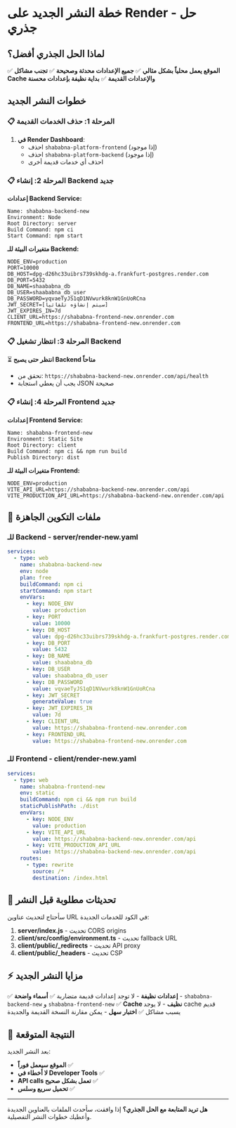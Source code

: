# خطة النشر الجديد على Render - حل جذري

## لماذا الحل الجذري أفضل؟

✅ **الموقع يعمل محلياً بشكل مثالي**
✅ **جميع الإعدادات محدثة وصحيحة**
✅ **تجنب مشاكل Cache والإعدادات القديمة**
✅ **بداية نظيفة بإعدادات محسنة**

## خطوات النشر الجديد

### 📋 المرحلة 1: حذف الخدمات القديمة

1. **في Render Dashboard**:
   - احذف `shababna-platform-frontend` (إذا موجود)
   - احذف `shababna-platform-backend` (إذا موجود)
   - احذف أي خدمات قديمة أخرى

### 📋 المرحلة 2: إنشاء Backend جديد

**إعدادات Backend Service:**

```
Name: shababna-backend-new
Environment: Node
Root Directory: server
Build Command: npm ci
Start Command: npm start
```

**متغيرات البيئة للـ Backend:**

```
NODE_ENV=production
PORT=10000
DB_HOST=dpg-d26hc33uibrs739skhdg-a.frankfurt-postgres.render.com
DB_PORT=5432
DB_NAME=shaababna_db
DB_USER=shaababna_db_user
DB_PASSWORD=vqvaeTyJS1qD1NVwurk8knW1GnUoRCna
JWT_SECRET=[سيتم إنشاؤه تلقائياً]
JWT_EXPIRES_IN=7d
CLIENT_URL=https://shababna-frontend-new.onrender.com
FRONTEND_URL=https://shababna-frontend-new.onrender.com
```

### 📋 المرحلة 3: انتظار تشغيل Backend

⏳ **انتظر حتى يصبح Backend متاحاً**

- تحقق من: `https://shababna-backend-new.onrender.com/api/health`
- يجب أن يعطي استجابة JSON صحيحة

### 📋 المرحلة 4: إنشاء Frontend جديد

**إعدادات Frontend Service:**

```
Name: shababna-frontend-new
Environment: Static Site
Root Directory: client
Build Command: npm ci && npm run build
Publish Directory: dist
```

**متغيرات البيئة للـ Frontend:**

```
NODE_ENV=production
VITE_API_URL=https://shababna-backend-new.onrender.com/api
VITE_PRODUCTION_API_URL=https://shababna-backend-new.onrender.com/api
```

## 📁 ملفات التكوين الجاهزة

### للـ Backend - server/render-new.yaml

```yaml
services:
  - type: web
    name: shababna-backend-new
    env: node
    plan: free
    buildCommand: npm ci
    startCommand: npm start
    envVars:
      - key: NODE_ENV
        value: production
      - key: PORT
        value: 10000
      - key: DB_HOST
        value: dpg-d26hc33uibrs739skhdg-a.frankfurt-postgres.render.com
      - key: DB_PORT
        value: 5432
      - key: DB_NAME
        value: shaababna_db
      - key: DB_USER
        value: shaababna_db_user
      - key: DB_PASSWORD
        value: vqvaeTyJS1qD1NVwurk8knW1GnUoRCna
      - key: JWT_SECRET
        generateValue: true
      - key: JWT_EXPIRES_IN
        value: 7d
      - key: CLIENT_URL
        value: https://shababna-frontend-new.onrender.com
      - key: FRONTEND_URL
        value: https://shababna-frontend-new.onrender.com
```

### للـ Frontend - client/render-new.yaml

```yaml
services:
  - type: web
    name: shababna-frontend-new
    env: static
    buildCommand: npm ci && npm run build
    staticPublishPath: ./dist
    envVars:
      - key: NODE_ENV
        value: production
      - key: VITE_API_URL
        value: https://shababna-backend-new.onrender.com/api
      - key: VITE_PRODUCTION_API_URL
        value: https://shababna-backend-new.onrender.com/api
    routes:
      - type: rewrite
        source: /*
        destination: /index.html
```

## 🔧 تحديثات مطلوبة قبل النشر

سأحتاج لتحديث عناوين URL في الكود للخدمات الجديدة:

1. **server/index.js** - تحديث CORS origins
2. **client/src/config/environment.ts** - تحديث fallback URL
3. **client/public/\_redirects** - تحديث API proxy
4. **client/public/\_headers** - تحديث CSP

## ⚡ مزايا النشر الجديد

✅ **إعدادات نظيفة** - لا توجد إعدادات قديمة متضاربة
✅ **أسماء واضحة** - `shababna-backend-new` و `shababna-frontend-new`
✅ **Cache نظيف** - لا يوجد cache قديم يسبب مشاكل
✅ **اختبار سهل** - يمكن مقارنة النسخة القديمة والجديدة

## 🎯 النتيجة المتوقعة

بعد النشر الجديد:

- **الموقع سيعمل فوراً** ✅
- **لا أخطاء في Developer Tools** ✅
- **API calls تعمل بشكل صحيح** ✅
- **تحميل سريع وسلس** ✅

---

**هل تريد المتابعة مع الحل الجذري؟**
إذا وافقت، سأحدث الملفات بالعناوين الجديدة وأعطيك خطوات النشر التفصيلية.
